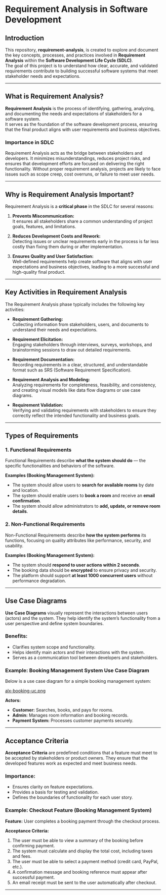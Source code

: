 # Requirement Analysis in Software Development  

## Introduction  
This repository, **requirement-analysis**, is created to explore and document the key concepts, processes, and practices involved in **Requirement Analysis** within the **Software Development Life Cycle (SDLC)**.  
The goal of this project is to understand how clear, accurate, and validated requirements contribute to building successful software systems that meet stakeholder needs and expectations.

---

## What is Requirement Analysis?  
**Requirement Analysis** is the process of identifying, gathering, analyzing, and documenting the needs and expectations of stakeholders for a software system.  
It serves as the foundation of the software development process, ensuring that the final product aligns with user requirements and business objectives.  

### Importance in SDLC  
Requirement Analysis acts as the bridge between stakeholders and developers. It minimizes misunderstandings, reduces project risks, and ensures that development efforts are focused on delivering the right functionality. Without proper requirement analysis, projects are likely to face issues such as scope creep, cost overruns, or failure to meet user needs.

---

## Why is Requirement Analysis Important?  
Requirement Analysis is a **critical phase** in the SDLC for several reasons:  

1. **Prevents Miscommunication:**  
   It ensures all stakeholders share a common understanding of project goals, features, and limitations.  

2. **Reduces Development Costs and Rework:**  
   Detecting issues or unclear requirements early in the process is far less costly than fixing them during or after implementation.  

3. **Ensures Quality and User Satisfaction:**  
   Well-defined requirements help create software that aligns with user expectations and business objectives, leading to a more successful and high-quality final product.  

---

## Key Activities in Requirement Analysis  

The Requirement Analysis phase typically includes the following key activities:  

- **Requirement Gathering:**  
  Collecting information from stakeholders, users, and documents to understand their needs and expectations.  

- **Requirement Elicitation:**  
  Engaging stakeholders through interviews, surveys, workshops, and brainstorming sessions to draw out detailed requirements.  

- **Requirement Documentation:**  
  Recording requirements in a clear, structured, and understandable format such as SRS (Software Requirement Specification).  

- **Requirement Analysis and Modeling:**  
  Analyzing requirements for completeness, feasibility, and consistency, and creating visual models like data flow diagrams or use case diagrams.  

- **Requirement Validation:**  
  Verifying and validating requirements with stakeholders to ensure they correctly reflect the intended functionality and business goals.  

---

## Types of Requirements  

### 1. Functional Requirements  
Functional Requirements describe **what the system should do** — the specific functionalities and behaviors of the software.  

**Examples (Booking Management System):**  
- The system should allow users to **search for available rooms** by date and location.  
- The system should enable users to **book a room** and receive an **email confirmation**.  
- The system should allow administrators to **add, update, or remove room details**.  

### 2. Non-Functional Requirements  
Non-Functional Requirements describe **how the system performs** its functions, focusing on quality attributes like performance, security, and usability.  

**Examples (Booking Management System):**  
- The system should **respond to user actions within 2 seconds**.  
- The booking data should be **encrypted** to ensure privacy and security.  
- The platform should support **at least 1000 concurrent users** without performance degradation.  

---

## Use Case Diagrams  

**Use Case Diagrams** visually represent the interactions between users (actors) and the system. They help identify the system’s functionality from a user perspective and define system boundaries.  

### Benefits:  
- Clarifies system scope and functionality.  
- Helps identify main actors and their interactions with the system.  
- Serves as a communication tool between developers and stakeholders.  

### Example: Booking Management System Use Case Diagram  

Below is a use case diagram for a simple booking management system:  

[alx-booking-uc.png](https://drive.google.com/file/d/1ctzxqJDQVwbD8LbJLO-qwBhBCfdrq3Qo/view)

**Actors:**  
- **Customer:** Searches, books, and pays for rooms.  
- **Admin:** Manages room information and booking records.  
- **Payment System:** Processes customer payments securely.  

---

## Acceptance Criteria  

**Acceptance Criteria** are predefined conditions that a feature must meet to be accepted by stakeholders or product owners. They ensure that the developed features work as expected and meet business needs.  

### Importance:  
- Ensures clarity on feature expectations.  
- Provides a basis for testing and validation.  
- Defines the boundaries of functionality for each user story.  

### Example: Checkout Feature (Booking Management System)  

**Feature:** User completes a booking payment through the checkout process.  

**Acceptance Criteria:**  
1. The user must be able to view a summary of the booking before confirming payment.  
2. The system must calculate and display the total cost, including taxes and fees.  
3. The user must be able to select a payment method (credit card, PayPal, etc.).  
4. A confirmation message and booking reference must appear after successful payment.  
5. An email receipt must be sent to the user automatically after checkout.  

---



